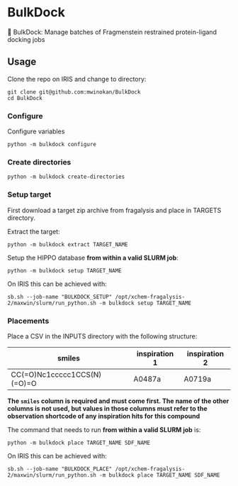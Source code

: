 # BulkDock
💪 BulkDock: Manage batches of Fragmenstein restrained protein-ligand docking jobs 

## Usage

Clone the repo on IRIS and change to directory:

```
git clone git@github.com:mwinokan/BulkDock
cd BulkDock
```

### Configure

Configure variables

```
python -m bulkdock configure
```

### Create directories

```
python -m bulkdock create-directories
```

### Setup target

First download a target zip archive from fragalysis and place in TARGETS directory.

Extract the target:

```
python -m bulkdock extract TARGET_NAME
```

Setup the HIPPO database **from within a valid SLURM job**:

```
python -m bulkdock setup TARGET_NAME
```

On IRIS this can be achieved with:

```
sb.sh --job-name "BULKDOCK_SETUP" /opt/xchem-fragalysis-2/maxwin/slurm/run_python.sh -m bulkdock setup TARGET_NAME
```

### Placements

Place a CSV in the INPUTS directory with the following structure:

|           smiles            | inspiration 1 | inspiration 2 |
|-----------------------------|---------------|---------------|
| CC(=O)Nc1ccccc1CCS(N)(=O)=O | A0487a        | A0719a        |

**The `smiles` column is required and must come first. The name of the other columns is not used, but values in those columns must refer to the observation shortcode of any inspiration hits for this compound**

The command that needs to run **from within a valid SLURM job** is:

```
python -m bulkdock place TARGET_NAME SDF_NAME
```

On IRIS this can be achieved with:

```
sb.sh --job-name "BULKDOCK_PLACE" /opt/xchem-fragalysis-2/maxwin/slurm/run_python.sh -m bulkdock place TARGET_NAME SDF_NAME
```
